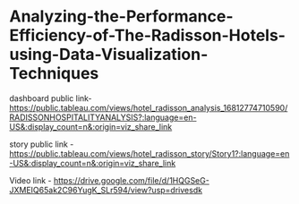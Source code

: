 # Analyzing-the-Performance-Efficiency-of-The-Radisson-Hotels-using-Data-Visualization-Techniques


dashboard public link- https://public.tableau.com/views/hotel_radisson_analysis_16812774710590/RADISSONHOSPITALITYANALYSIS?:language=en-US&:display_count=n&:origin=viz_share_link

story public link - https://public.tableau.com/views/hotel_radisson_story/Story1?:language=en-US&:display_count=n&:origin=viz_share_link

Video link - https://drive.google.com/file/d/1HQGSeG-JXMEIQ65ak2C96YugK_SLr594/view?usp=drivesdk

